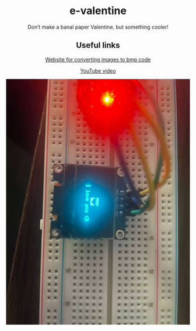<body>
	<h1 align="center">e-valentine</h1>
	<p align="center">Don’t make a banal paper Valentine, but something cooler!</p>
	<h2 align="center">Useful links</h2>
	<p align="center"><a href="https://javl.github.io/image2cpp/">Website for converting images to bmp code</a></p>
	<p align="center"><a href="#">YouTube video</a></p>
	<table align="center">
		<img src="https://github.com/xXxCLOTIxXx/e-valentine/blob/main/img.jpg">
	</table>
</body>
